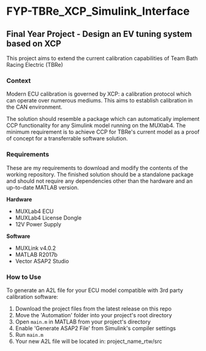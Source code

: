 # FYP-TBRe_XCP_Simulink_Interface
## Final Year Project - Design an EV tuning system based on XCP

This project aims to extend the current calibration capabilities of Team Bath Racing Electric (TBRe)


### Context
Modern ECU calibration is governed by XCP: a calibration protocol which can operate over numerous mediums. This aims to establish calibration in the CAN environment.

The solution should resemble a package which can automatically implement CCP functionality for any Simulink model running on the MUXlab4. The minimum requirement is to achieve CCP for TBRe's current model as a proof of concept for a transferrable software solution.

### Requirements

These are my requirements to download and modify the contents of the working repository. The finished solution should be a standalone package and should not require any dependencies other than the hardware and an up-to-date MATLAB version. 

**Hardware**
- MUXLab4 ECU
- MUXLab4 License Dongle
- 12V Power Supply

**Software**
- MUXLink v4.0.2
- MATLAB R2017b
- Vector ASAP2 Studio

### How to Use

To generate an A2L file for your ECU model compatible with 3rd party calibration software:

1. Download the project files from the latest release on this repo
2. Move the 'Automation' folder into your project's root directory
3. Open `main.m` in MATLAB from your project's directory
4. Enable 'Generate ASAP2 File' from Simulink's compiler settings
5. Run `main.m`
6. Your new A2L file will be located in: project_name_rtw/src
